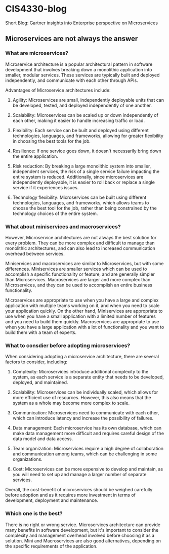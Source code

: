 # CIS4330-blog
Short Blog: Gartner insights into Enterprise perspective on Microservices 


## Microservices are not always the answer

### What are microservices?

Microservice architecture is a popular architectural pattern in software development that involves breaking down a monolithic application into smaller, modular services. These services are typically built and deployed independently, and communicate with each other through APIs.

Advantages of Microservice architectures include:

1. Agility: Microservices are small, independently deployable units that can be developed, tested, and deployed independently of one another. 

2. Scalability: Microservices can be scaled up or down independently of each other, making it easier to handle increasing traffic or load.

3. Flexibility: Each service can be built and deployed using different technologies, languages, and frameworks, allowing for greater flexibility in choosing the best tools for the job.

4. Resilience: If one service goes down, it doesn't necessarily bring down the entire application.

5. Risk reduction: By breaking a large monolithic system into smaller, independent services, the risk of a single service failure impacting the entire system is reduced. Additionally, since microservices are independently deployable, it is easier to roll back or replace a single service if it experiences issues.

6. Technology flexibility: Microservices can be built using different technologies, languages, and frameworks, which allows teams to choose the best tool for the job, rather than being constrained by the technology choices of the entire system.


### What about miniservices and macroservices?

However, Microservice architectures are not always the best solution for every problem. They can be more complex and difficult to manage than monolithic architectures, and can also lead to increased communication overhead between services.

Miniservices and macroservices are similar to Microservices, but with some differences. Miniservices are smaller services which can be used to accomplish a specific functionality or feature, and are generally simpler than Microservices. Macroservices are larger and more complex than Microservices, and they can be used to accomplish an entire business functionality.

Microservices are appropriate to use when you have a large and complex application with multiple teams working on it, and when you need to scale your application quickly. On the other hand, Miniservices are appropriate to use when you have a small application with a limited number of features and you need to build them quickly. Macroservices are appropriate to use when you have a large application with a lot of functionality and you want to build them with a team of experts.

### What to consdier before adopting microservices?  
When considering adopting a microservice architecture, there are several factors to consider, including:

1. Complexity: Microservices introduce additional complexity to the system, as each service is a separate entity that needs to be developed, deployed, and maintained.

2. Scalability: Microservices can be individually scaled, which allows for more efficient use of resources. However, this also means that the system as a whole may become more complex to scale.

3. Communication: Microservices need to communicate with each other, which can introduce latency and increase the possibility of failures.

4. Data management: Each microservice has its own database, which can make data management more difficult and requires careful design of the data model and data access.

5. Team organization: Microservices require a high degree of collaboration and communication among teams, which can be challenging in some organizations.

6. Cost: Microservices can be more expensive to develop and maintain, as you will need to set up and manage a larger number of separate services.

Overall, the cost-benefit of microservices should be weighed carefully before adoption and as it requires more investment in terms of development, deployment and maintenance.


### Which one is the best?

There is no right or wrong service. Microservices architecture can provide many benefits in software development, but it's important to consider the complexity and management overhead involved before choosing it as a solution. Mini and Macroservices are also good alternatives, depending on the specific requirements of the application.
